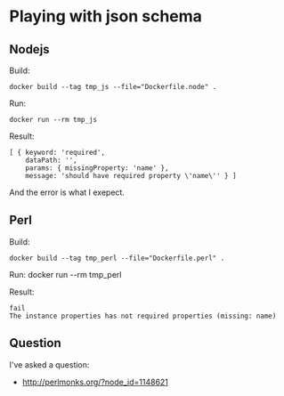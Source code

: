 # Playing with json schema

## Nodejs

Build:

    docker build --tag tmp_js --file="Dockerfile.node" .

Run:

    docker run --rm tmp_js

Result:

    [ { keyword: 'required',
        dataPath: '',
        params: { missingProperty: 'name' },
        message: 'should have required property \'name\'' } ]

And the error is what I exepect.

## Perl

Build:

    docker build --tag tmp_perl --file="Dockerfile.perl" .

Run:
    docker run --rm tmp_perl

Result:

    fail
    The instance properties has not required properties (missing: name)

## Question

I've asked a question:

 * http://perlmonks.org/?node_id=1148621

